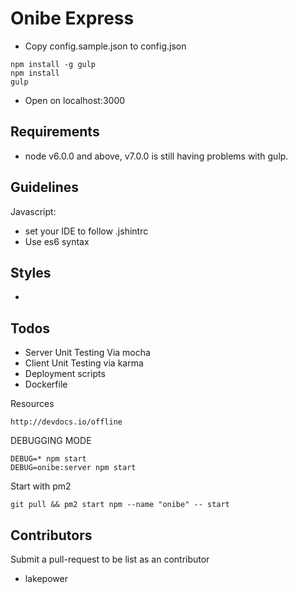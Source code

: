 # Onibe Express

- Copy config.sample.json to config.json

```
npm install -g gulp
npm install
gulp
```
- Open on localhost:3000

## Requirements 
- node v6.0.0 and above, v7.0.0 is still having problems with gulp.

## Guidelines
Javascript:
- set your IDE to follow .jshintrc
- Use es6 syntax

Styles 
- 
-

## Todos
- Server Unit Testing Via mocha
- Client Unit Testing via karma
- Deployment scripts
- Dockerfile

Resources
```
http://devdocs.io/offline
```

DEBUGGING MODE
```
DEBUG=* npm start
DEBUG=onibe:server npm start
```

Start with pm2

```
git pull && pm2 start npm --name "onibe" -- start
```

## Contributors
Submit a pull-request to be list as an contributor
- lakepower